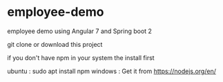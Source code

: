 # employee-demo
employee demo using Angular 7 and Spring boot 2


git clone or download this project

if you don't have npm in your system the install first

ubuntu : sudo apt install npm
windows : Get it from https://nodejs.org/en/

